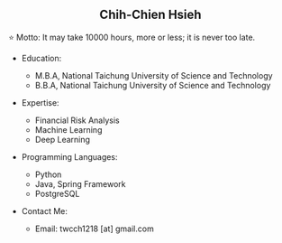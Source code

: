 <h2 align="center">Chih-Chien Hsieh</h2>

⭐ Motto: It may take 10000 hours, more or less; it is never too late.

- Education:
  - M.B.A, National Taichung University of Science and Technology
  - B.B.A, National Taichung University of Science and Technology

- Expertise:
  - Financial Risk Analysis
  - Machine Learning
  - Deep Learning

- Programming Languages:
  - Python
  - Java, Spring Framework
  - PostgreSQL

- Contact Me:
  - Email: twcch1218 [at] gmail.com

